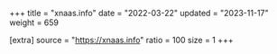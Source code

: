 +++
title = "xnaas.info"
date = "2022-03-22"
updated = "2023-11-17"
weight = 659

[extra]
source = "https://xnaas.info"
ratio = 100
size = 1
+++
